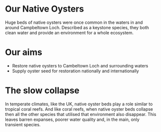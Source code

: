 # Our Native Oysters

Huge beds of native oysters were once common in the waters in and around Campbeltown Loch. Described as a keystone species, they both clean water and provide 
an environment for a whole ecosystem.

# Our aims

* Restore native oysters to Cambeltown Loch and surrounding waters
* Supply oyster seed for restoration nationally and internationally

# The slow collapse 

In temperate climates, like the UK, native oyster beds play a role similar to tropical coral reefs. And like coral reefs, when native oyster beds collapse then all the other species that utilised that environment also disappear. This leaves barren expanses, poorer water quality and, in the main, only transient species. 

